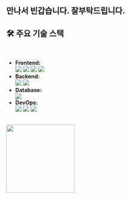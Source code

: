  ## **<strong>만나서 빈갑습니다. 잘부탁드립니다.</strong>**

## 🛠️ 주요 기술 스택
<br>

- **<strong>Frontend:</strong>**
  <div>
    <img src="https://img.shields.io/badge/React-61DAFB?style=for-the-badge&logo=React&logoColor=black">
    <img src="https://img.shields.io/badge/JavaScript-F7DF1E?style=for-the-badge&logo=JavaScript&logoColor=black">
    <img src="https://img.shields.io/badge/HTML5-E34F26?style=for-the-badge&logo=HTML5&logoColor=white">
    <img src="https://img.shields.io/badge/CSS3-1572B6?style=for-the-badge&logo=CSS3&logoColor=white">
  </div>
- **<strong>Backend:</strong>**
  <div>
    <img src="https://img.shields.io/badge/Spring-6DB33F?style=for-the-badge&logo=Spring&logoColor=white">
    <img src="https://img.shields.io/badge/Spring Boot-6DB33F?style=for-the-badge&logo=Springboot&logoColor=white">
  </div>
- **<strong>Database:</strong>**
  <div>
    <img src="https://img.shields.io/badge/MySQL-4479A1?style=for-the-badge&logo=MySQL&logoColor=white">
  </div>
- **<strong>DevOps:</strong>**
  <div>
    <img src="https://img.shields.io/badge/AWS-232F3E?style=for-the-badge&logo=AmazonAWS&logoColor=white">
    <img src="https://img.shields.io/badge/Docker-2496ED?style=for-the-badge&logo=Docker&logoColor=white">
    <img src="https://img.shields.io/badge/Ubuntu-E95420?style=for-the-badge&logo=Ubuntu&logoColor=white">
  </div>
<br>


<div align="left">
  <a href="https://github.com/anuraghazra/github-readme-stats">
    <img height="180" src="https://github-readme-stats.vercel.app/api/top-langs/?username=Sonjulking&layout=compact&theme=dark" />
  </a>
</div>
